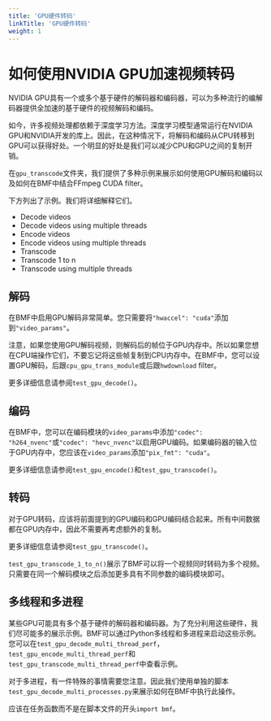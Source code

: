 ```yaml
---
title: 'GPU硬件转码'
linkTitle: 'GPU硬件转码'
weight: 1
---
```


# 如何使用NVIDIA GPU加速视频转码

NVIDIA GPU具有一个或多个基于硬件的解码器和编码器，可以为多种流行的编解码器提供全加速的基于硬件的视频解码和编码。

如今，许多视频处理都依赖于深度学习方法。深度学习模型通常运行在NVIDIA GPU和NVIDIA开发的库上。因此，在这种情况下，将解码和编码从CPU转移到GPU可以获得好处。一个明显的好处是我们可以减少CPU和GPU之间的复制开销。

在`gpu_transcode`文件夹，我们提供了多种示例来展示如何使用GPU解码和编码以及如何在BMF中结合FFmpeg CUDA filter。

下方列出了示例。我们将详细解释它们。

- Decode videos
- Decode videos using multiple threads
- Encode videos
- Encode videos using multiple threads
- Transcode
- Transcode 1 to n
- Transcode using multiple threads

## 解码

在BMF中启用GPU解码非常简单。您只需要将`"hwaccel": "cuda"`添加到`"video_params"`。

注意，如果您使用GPU解码视频，则解码后的帧位于GPU内存中。所以如果您想在CPU端操作它们，不要忘记将这些帧复制到CPU内存中。在BMF中，您可以设置GPU解码，后跟`cpu_gpu_trans_module`或后跟`hwdownload` filter。

更多详细信息请参阅`test_gpu_decode()`。

## 编码

在BMF中，您可以在编码模块的`video_params`中添加`"codec": "h264_nvenc"`或`"codec": "hevc_nvenc"`以启用GPU编码。如果编码器的输入位于GPU内存中，您应该在`video_params`添加`"pix_fmt": "cuda"`。

更多详细信息请参阅`test_gpu_encode()`和`test_gpu_transcode()`。

## 转码

对于GPU转码，应该将前面提到的GPU编码和GPU编码结合起来。所有中间数据都在GPU内存中，因此不需要再考虑额外的复制。

更多详细信息请参阅`test_gpu_transcode()`。

`test_gpu_transcode_1_to_n()`展示了BMF可以将一个视频同时转码为多个视频。只需要在同一个解码模块之后添加更多具有不同参数的编码模块即可。

## 多线程和多进程

某些GPU可能具有多个基于硬件的解码器和编码器。为了充分利用这些硬件，我们尽可能多的展示示例。BMF可以通过Python多线程和多进程来启动这些示例。您可以在`test_gpu_decode_multi_thread_perf`，`test_gpu_encode_multi_thread_perf`和`test_gpu_transcode_multi_thread_perf`中查看示例。

对于多进程，有一件特殊的事情需要您注意。因此我们使用单独的脚本`test_gpu_decode_multi_processes.py`来展示如何在BMF中执行此操作。

应该在任务函数而不是在脚本文件的开头`import bmf`。